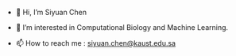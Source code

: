 - 👋 Hi, I’m Siyuan Chen
- 👀 I’m interested in Computational Biology and Machine Learning.

- 📫 How to reach me : siyuan.chen@kaust.edu.sa

<!---
frankchen121212/frankchen121212 is a ✨ special ✨ repository because its `README.md` (this file) appears on your GitHub profile.
You can click the Preview link to take a look at your changes.
--->
